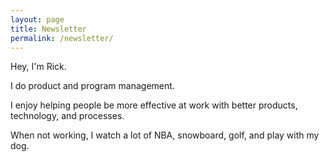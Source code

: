 ```yaml
---
layout: page
title: Newsletter
permalink: /newsletter/
---
```


Hey, I'm Rick.

I do product and program management.

I enjoy helping people be more effective at work with better products, technology, and processes.

When not working, I watch a lot of NBA, snowboard, golf, and play with my dog.
